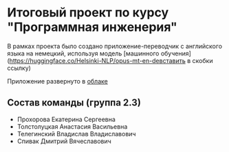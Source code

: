 # Итоговый проект по курсу "Программная инженерия"  

В рамках проекта было создано приложение-переводчик с английского языка на немецкий, используя модель [машинного обучения](https://huggingface.co/Helsinki-NLP/opus-mt-en-deвставить в скобки ссылку)

Приложение развернуто в [облаке](https://huggingface.co/spaces/KateProxa/translator)

## Состав команды (группа 2.3)
- Прохорова Екатерина Сергеевна
- Толстолуцкая Анастасия Васильевна
- Телегинский Владислав Владиславович
- Спивак Дмитрий Вячеславович
